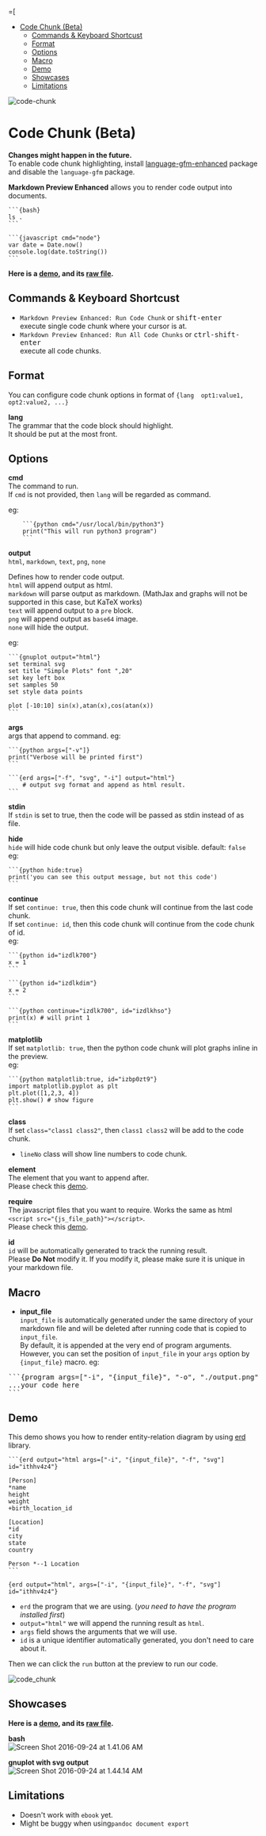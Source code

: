 =[<!-- toc orderedList:0 depthFrom: 1 -->

* [Code Chunk (Beta)](#code-chunk-beta)
	* [Commands & Keyboard Shortcust](#commands-keyboard-shortcust)
	* [Format](#format)
	* [Options](#options)
	* [Macro](#macro)
	* [Demo](#demo)
	* [Showcases](#showcases)
	* [Limitations](#limitations)

<!-- tocstop -->

![code-chunk](http://i.imgur.com/MAtC3SD.gif)

# Code Chunk (Beta)  
**Changes might happen in the future.**  
To enable code chunk highlighting, install [language-gfm-enhanced](https://atom.io/packages/language-gfm-enhanced) package and disable the `language-gfm` package.    

**Markdown Preview Enhanced** allows you to render code output into documents.     

    ```{bash}
    ls .
    ```

    ```{javascript cmd="node"}
    var date = Date.now()
    console.log(date.toString())
    ```   

**Here is a  [demo](https://cdn.rawgit.com/shd101wyy/markdown-preview-enhanced/f83acb43/test/code-chunks-test.html), and its [raw file](https://raw.githubusercontent.com/shd101wyy/markdown-preview-enhanced/master/test/code-chunks-test.md).**  

## Commands & Keyboard Shortcust
* `Markdown Preview Enhanced: Run Code Chunk` or <kbd>shift-enter</kbd>      
execute single code chunk where your cursor is at.    
* `Markdown Preview Enhanced: Run All Code Chunks` or <kbd>ctrl-shift-enter</kbd>   
execute all code chunks.    

## Format
You can configure code chunk options in format of `{lang  opt1:value1, opt2:value2, ...}`    

**lang**  
The grammar that the code block should highlight.  
It should be put at the most front.  

## Options
**cmd**    
The command to run.  
If `cmd` is not provided, then `lang` will be regarded as command.    

eg:  

		```{python cmd="/usr/local/bin/python3"}
		print("This will run python3 program")
		```


**output**  
`html`, `markdown`, `text`, `png`, `none`  

Defines how to render code output.   
`html` will append output as html.    
`markdown` will parse output as markdown. (MathJax and graphs will not be supported in this case, but KaTeX works)      
`text` will append output to a `pre` block.    
`png` will append output as `base64` image.  
`none` will hide the output.  

eg:     

    ```{gnuplot output="html"}
    set terminal svg
    set title "Simple Plots" font ",20"
    set key left box
    set samples 50
    set style data points

    plot [-10:10] sin(x),atan(x),cos(atan(x))
    ```

**args**  
args that append to command. eg:    

    ```{python args=["-v"]}
    print("Verbose will be printed first")
    ```

    ```{erd args=["-f", "svg", "-i"] output="html"}
		# output svg format and append as html result.
    ```

**stdin**  
If `stdin` is set to true, then the code will be passed as stdin instead of as file.

**hide**  
`hide` will hide code chunk but only leave the output visible. default: `false`  
eg:

    ```{python hide:true}
    print('you can see this output message, but not this code')
    ```

**continue**  
If set `continue: true`, then this code chunk will continue from the last code chunk.  
If set `continue: id`, then this code chunk will continue from the code chunk of id.  
eg:    

	```{python id="izdlk700"}
	x = 1
	```

	```{python id="izdlkdim"}
	x = 2
	```

	```{python continue="izdlk700", id="izdlkhso"}
	print(x) # will print 1
	```

**matplotlib**  
If set `matplotlib: true`, then the python code chunk will plot graphs inline in the preview.    
eg:    

	```{python matplotlib:true, id="izbp0zt9"}
	import matplotlib.pyplot as plt
	plt.plot([1,2,3, 4])
	plt.show() # show figure
	```

**class**  
If set `class="class1 class2"`, then `class1 class2` will be add to the code chunk.  
* `lineNo` class will show line numbers to code chunk.

**element**  
The element that you want to append after.  
Please check this [demo](https://cdn.rawgit.com/shd101wyy/markdown-preview-enhanced/f83acb43/test/code-chunks-test.html).

**require**  
The javascript files that you want to require. Works the same as html `<script src="{js_file_path}"></script>`.  
Please check this [demo](https://cdn.rawgit.com/shd101wyy/markdown-preview-enhanced/f83acb43/test/code-chunks-test.html).  

**id**  
`id` will be automatically generated to track the running result.  
Please **Do Not** modify it. If you modify it, please make sure it is unique in your markdown file.    

## Macro
* **input_file**  
`input_file` is automatically generated under the same directory of your markdown file and will be deleted after running code that is copied to `input_file`.      
By default, it is appended at the very end of program arguments.  
However, you can set the position of `input_file` in your `args` option by `{input_file}` macro. eg:  

<pre>
```{program args=["-i", "{input_file}", "-o", "./output.png"]}
...your code here
```
</pre>

## Demo
This demo shows you how to render entity-relation diagram by using [erd](https://github.com/BurntSushi/erd) library.   

    ```{erd output="html args=["-i", "{input_file}", "-f", "svg"] id="ithhv4z4"}

    [Person]
    *name
    height
    weight
    +birth_location_id

    [Location]
    *id
    city
    state
    country

    Person *--1 Location
    ```

`{erd output="html", args=["-i", "{input_file}", "-f", "svg"] id="ithhv4z4"}`  
* `erd` the program that we are using. (*you need to have the program installed first*)  
* `output="html"` we will append the running result as `html`.  
* `args` field shows the arguments that we will use.  
* `id` is a unique identifier automatically generated, you don't need to care about it.  

Then we can click the `run` button at the preview to run our code.  

![code_chunk](http://i.imgur.com/a7LkJYD.gif)

## Showcases
**Here is a  [demo](https://cdn.rawgit.com/shd101wyy/markdown-preview-enhanced/f83acb43/test/code-chunks-test.html), and its [raw file](https://raw.githubusercontent.com/shd101wyy/markdown-preview-enhanced/master/test/code-chunks-test.md).**  

**bash**  
![Screen Shot 2016-09-24 at 1.41.06 AM](http://i.imgur.com/v5Y7juh.png)

**gnuplot with svg output**    
![Screen Shot 2016-09-24 at 1.44.14 AM](http://i.imgur.com/S93g7Tk.png)

## Limitations
* Doesn't work with `ebook` yet.  
* Might be buggy when using`pandoc document export`